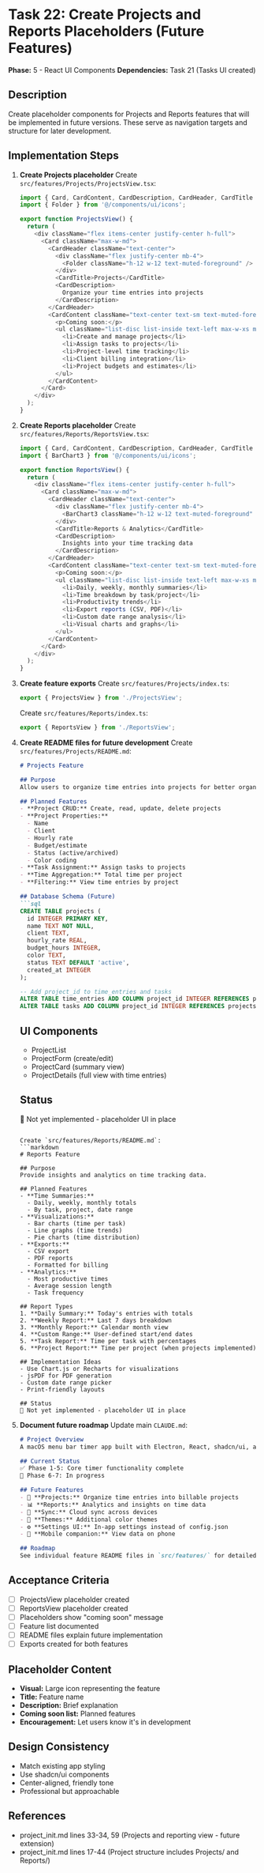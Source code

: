 # Task 22: Create Projects and Reports Placeholders (Future Features)

**Phase:** 5 - React UI Components
**Dependencies:** Task 21 (Tasks UI created)

## Description
Create placeholder components for Projects and Reports features that will be implemented in future versions. These serve as navigation targets and structure for later development.

## Implementation Steps

1. **Create Projects placeholder**
   Create `src/features/Projects/ProjectsView.tsx`:
   ```typescript
   import { Card, CardContent, CardDescription, CardHeader, CardTitle } from '@/components/ui/card';
   import { Folder } from '@/components/ui/icons';

   export function ProjectsView() {
     return (
       <div className="flex items-center justify-center h-full">
         <Card className="max-w-md">
           <CardHeader className="text-center">
             <div className="flex justify-center mb-4">
               <Folder className="h-12 w-12 text-muted-foreground" />
             </div>
             <CardTitle>Projects</CardTitle>
             <CardDescription>
               Organize your time entries into projects
             </CardDescription>
           </CardHeader>
           <CardContent className="text-center text-sm text-muted-foreground space-y-2">
             <p>Coming soon:</p>
             <ul className="list-disc list-inside text-left max-w-xs mx-auto space-y-1">
               <li>Create and manage projects</li>
               <li>Assign tasks to projects</li>
               <li>Project-level time tracking</li>
               <li>Client billing integration</li>
               <li>Project budgets and estimates</li>
             </ul>
           </CardContent>
         </Card>
       </div>
     );
   }
   ```

2. **Create Reports placeholder**
   Create `src/features/Reports/ReportsView.tsx`:
   ```typescript
   import { Card, CardContent, CardDescription, CardHeader, CardTitle } from '@/components/ui/card';
   import { BarChart3 } from '@/components/ui/icons';

   export function ReportsView() {
     return (
       <div className="flex items-center justify-center h-full">
         <Card className="max-w-md">
           <CardHeader className="text-center">
             <div className="flex justify-center mb-4">
               <BarChart3 className="h-12 w-12 text-muted-foreground" />
             </div>
             <CardTitle>Reports & Analytics</CardTitle>
             <CardDescription>
               Insights into your time tracking data
             </CardDescription>
           </CardHeader>
           <CardContent className="text-center text-sm text-muted-foreground space-y-2">
             <p>Coming soon:</p>
             <ul className="list-disc list-inside text-left max-w-xs mx-auto space-y-1">
               <li>Daily, weekly, monthly summaries</li>
               <li>Time breakdown by task/project</li>
               <li>Productivity trends</li>
               <li>Export reports (CSV, PDF)</li>
               <li>Custom date range analysis</li>
               <li>Visual charts and graphs</li>
             </ul>
           </CardContent>
         </Card>
       </div>
     );
   }
   ```

3. **Create feature exports**
   Create `src/features/Projects/index.ts`:
   ```typescript
   export { ProjectsView } from './ProjectsView';
   ```

   Create `src/features/Reports/index.ts`:
   ```typescript
   export { ReportsView } from './ReportsView';
   ```

4. **Create README files for future development**
   Create `src/features/Projects/README.md`:
   ```markdown
   # Projects Feature

   ## Purpose
   Allow users to organize time entries into projects for better organization and billing.

   ## Planned Features
   - **Project CRUD:** Create, read, update, delete projects
   - **Project Properties:**
     - Name
     - Client
     - Hourly rate
     - Budget/estimate
     - Status (active/archived)
     - Color coding
   - **Task Assignment:** Assign tasks to projects
   - **Time Aggregation:** Total time per project
   - **Filtering:** View time entries by project

   ## Database Schema (Future)
   ```sql
   CREATE TABLE projects (
     id INTEGER PRIMARY KEY,
     name TEXT NOT NULL,
     client TEXT,
     hourly_rate REAL,
     budget_hours INTEGER,
     color TEXT,
     status TEXT DEFAULT 'active',
     created_at INTEGER
   );

   -- Add project_id to time_entries and tasks
   ALTER TABLE time_entries ADD COLUMN project_id INTEGER REFERENCES projects(id);
   ALTER TABLE tasks ADD COLUMN project_id INTEGER REFERENCES projects(id);
   ```

   ## UI Components
   - ProjectList
   - ProjectForm (create/edit)
   - ProjectCard (summary view)
   - ProjectDetails (full view with time entries)

   ## Status
   🚧 Not yet implemented - placeholder UI in place
   ```

   Create `src/features/Reports/README.md`:
   ```markdown
   # Reports Feature

   ## Purpose
   Provide insights and analytics on time tracking data.

   ## Planned Features
   - **Time Summaries:**
     - Daily, weekly, monthly totals
     - By task, project, date range
   - **Visualizations:**
     - Bar charts (time per task)
     - Line graphs (time trends)
     - Pie charts (time distribution)
   - **Exports:**
     - CSV export
     - PDF reports
     - Formatted for billing
   - **Analytics:**
     - Most productive times
     - Average session length
     - Task frequency

   ## Report Types
   1. **Daily Summary:** Today's entries with totals
   2. **Weekly Report:** Last 7 days breakdown
   3. **Monthly Report:** Calendar month view
   4. **Custom Range:** User-defined start/end dates
   5. **Task Report:** Time per task with percentages
   6. **Project Report:** Time per project (when projects implemented)

   ## Implementation Ideas
   - Use Chart.js or Recharts for visualizations
   - jsPDF for PDF generation
   - Custom date range picker
   - Print-friendly layouts

   ## Status
   🚧 Not yet implemented - placeholder UI in place
   ```

5. **Document future roadmap**
   Update main `CLAUDE.md`:
   ```markdown
   # Project Overview
   A macOS menu bar timer app built with Electron, React, shadcn/ui, and Tailwind CSS.

   ## Current Status
   ✅ Phase 1-5: Core timer functionality complete
   🚧 Phase 6-7: In progress

   ## Future Features
   - 📁 **Projects:** Organize time entries into billable projects
   - 📊 **Reports:** Analytics and insights on time data
   - 🔄 **Sync:** Cloud sync across devices
   - 🎨 **Themes:** Additional color themes
   - ⚙️ **Settings UI:** In-app settings instead of config.json
   - 📱 **Mobile companion:** View data on phone

   ## Roadmap
   See individual feature README files in `src/features/` for detailed plans.
   ```

## Acceptance Criteria
- [ ] ProjectsView placeholder created
- [ ] ReportsView placeholder created
- [ ] Placeholders show "coming soon" message
- [ ] Feature list documented
- [ ] README files explain future implementation
- [ ] Exports created for both features

## Placeholder Content
- **Visual:** Large icon representing the feature
- **Title:** Feature name
- **Description:** Brief explanation
- **Coming soon list:** Planned features
- **Encouragement:** Let users know it's in development

## Design Consistency
- Match existing app styling
- Use shadcn/ui components
- Center-aligned, friendly tone
- Professional but approachable

## References
- project_init.md lines 33-34, 59 (Projects and reporting view - future extension)
- project_init.md lines 17-44 (Project structure includes Projects/ and Reports/)
